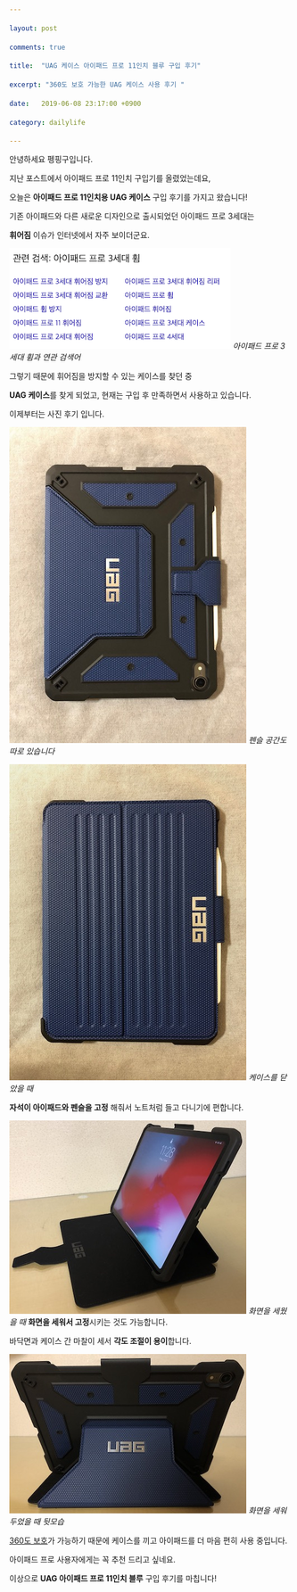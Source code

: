 ```yaml
---

layout: post

comments: true

title:  "UAG 케이스 아이패드 프로 11인치 블루 구입 후기"

excerpt: "360도 보호 가능한 UAG 케이스 사용 후기 "

date:   2019-06-08 23:17:00 +0900

category: dailylife

---
```


안녕하세요 펭핑구입니다.

지난 포스트에서 아이패드 프로 11인치 구입기를 올렸었는데요,



오늘은 **아이패드 프로 11인치용 UAG 케이스** 구입 후기를 가지고 왔습니다!



기존 아이패드와 다른 새로운 디자인으로 출시되었던 아이패드 프로 3세대는 

**휘어짐** 이슈가 인터넷에서 자주 보이더군요.

![img](/uploads/daily/ipad_bending.png)
*아이패드 프로 3세대 휨과 연관 검색어*

그렇기 때문에 휘어짐을 방지할 수 있는 케이스를 찾던 중

**UAG 케이스**를 찾게 되었고, 현재는 구입 후 만족하면서 사용하고 있습니다.

이제부터는 사진 후기 입니다.

![img](/uploads/daily/IMG_9669.jpeg)
*펜슬 공간도 따로 있습니다*



![img](/uploads/daily/IMG_9668.jpeg)
*케이스를 닫았을 때*

**자석이 아이패드와 펜슬을 고정** 해줘서 노트처럼 들고 다니기에 편합니다.



![img](/uploads/daily/IMG_9680.jpeg)
*화면을 세웠을 때*
**화면을 세워서 고정**시키는 것도 가능합니다. 

바닥면과 케이스 간 마찰이 세서 **각도 조절이 용이**합니다.

![img](/uploads/daily/IMG_9678.jpeg)
*화면을 세워두었을 때 뒷모습*



<u>360도 보호</u>가 가능하기 때문에 케이스를 끼고 아이패드를 더 마음 편히 사용 중입니다. 

아이패드 프로 사용자에게는 꼭 추천 드리고 싶네요.

이상으로 **UAG 아이패드 프로 11인치 블루** 구입 후기를 마칩니다! 